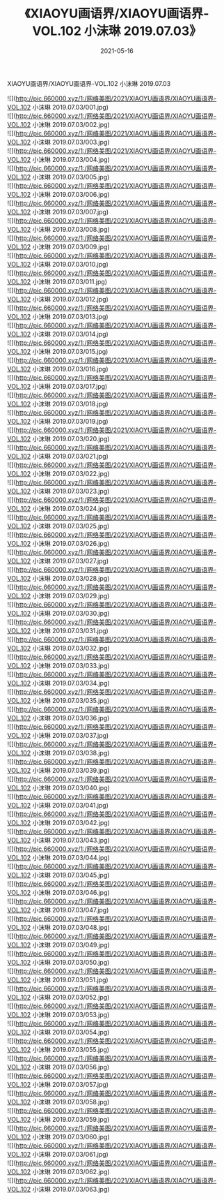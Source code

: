 ﻿---
layout: post
title:  《XIAOYU画语界/XIAOYU画语界-VOL.102 小沫琳 2019.07.03》
date:   2021-05-16
img: http://pic.660000.xyz/1:/网络美图/2021/XIAOYU画语界/XIAOYU画语界-VOL.102 小沫琳 2019.07.03/000.jpg
categories: [美女, 清纯, 唯美]
---

XIAOYU画语界/XIAOYU画语界-VOL.102 小沫琳 2019.07.03

 ![](http://pic.660000.xyz/1:/网络美图/2021/XIAOYU画语界/XIAOYU画语界-VOL.102 小沫琳 2019.07.03/001.jpg) <br>![](http://pic.660000.xyz/1:/网络美图/2021/XIAOYU画语界/XIAOYU画语界-VOL.102 小沫琳 2019.07.03/002.jpg) <br>![](http://pic.660000.xyz/1:/网络美图/2021/XIAOYU画语界/XIAOYU画语界-VOL.102 小沫琳 2019.07.03/003.jpg) <br>![](http://pic.660000.xyz/1:/网络美图/2021/XIAOYU画语界/XIAOYU画语界-VOL.102 小沫琳 2019.07.03/004.jpg) <br>![](http://pic.660000.xyz/1:/网络美图/2021/XIAOYU画语界/XIAOYU画语界-VOL.102 小沫琳 2019.07.03/005.jpg) <br>![](http://pic.660000.xyz/1:/网络美图/2021/XIAOYU画语界/XIAOYU画语界-VOL.102 小沫琳 2019.07.03/006.jpg) <br>![](http://pic.660000.xyz/1:/网络美图/2021/XIAOYU画语界/XIAOYU画语界-VOL.102 小沫琳 2019.07.03/007.jpg) <br>![](http://pic.660000.xyz/1:/网络美图/2021/XIAOYU画语界/XIAOYU画语界-VOL.102 小沫琳 2019.07.03/008.jpg) <br>![](http://pic.660000.xyz/1:/网络美图/2021/XIAOYU画语界/XIAOYU画语界-VOL.102 小沫琳 2019.07.03/009.jpg) <br>![](http://pic.660000.xyz/1:/网络美图/2021/XIAOYU画语界/XIAOYU画语界-VOL.102 小沫琳 2019.07.03/010.jpg) <br>![](http://pic.660000.xyz/1:/网络美图/2021/XIAOYU画语界/XIAOYU画语界-VOL.102 小沫琳 2019.07.03/011.jpg) <br>![](http://pic.660000.xyz/1:/网络美图/2021/XIAOYU画语界/XIAOYU画语界-VOL.102 小沫琳 2019.07.03/012.jpg) <br>![](http://pic.660000.xyz/1:/网络美图/2021/XIAOYU画语界/XIAOYU画语界-VOL.102 小沫琳 2019.07.03/013.jpg) <br>![](http://pic.660000.xyz/1:/网络美图/2021/XIAOYU画语界/XIAOYU画语界-VOL.102 小沫琳 2019.07.03/014.jpg) <br>![](http://pic.660000.xyz/1:/网络美图/2021/XIAOYU画语界/XIAOYU画语界-VOL.102 小沫琳 2019.07.03/015.jpg) <br>![](http://pic.660000.xyz/1:/网络美图/2021/XIAOYU画语界/XIAOYU画语界-VOL.102 小沫琳 2019.07.03/016.jpg) <br>![](http://pic.660000.xyz/1:/网络美图/2021/XIAOYU画语界/XIAOYU画语界-VOL.102 小沫琳 2019.07.03/017.jpg) <br>![](http://pic.660000.xyz/1:/网络美图/2021/XIAOYU画语界/XIAOYU画语界-VOL.102 小沫琳 2019.07.03/018.jpg) <br>![](http://pic.660000.xyz/1:/网络美图/2021/XIAOYU画语界/XIAOYU画语界-VOL.102 小沫琳 2019.07.03/019.jpg) <br>![](http://pic.660000.xyz/1:/网络美图/2021/XIAOYU画语界/XIAOYU画语界-VOL.102 小沫琳 2019.07.03/020.jpg) <br>![](http://pic.660000.xyz/1:/网络美图/2021/XIAOYU画语界/XIAOYU画语界-VOL.102 小沫琳 2019.07.03/021.jpg) <br>![](http://pic.660000.xyz/1:/网络美图/2021/XIAOYU画语界/XIAOYU画语界-VOL.102 小沫琳 2019.07.03/022.jpg) <br>![](http://pic.660000.xyz/1:/网络美图/2021/XIAOYU画语界/XIAOYU画语界-VOL.102 小沫琳 2019.07.03/023.jpg) <br>![](http://pic.660000.xyz/1:/网络美图/2021/XIAOYU画语界/XIAOYU画语界-VOL.102 小沫琳 2019.07.03/024.jpg) <br>![](http://pic.660000.xyz/1:/网络美图/2021/XIAOYU画语界/XIAOYU画语界-VOL.102 小沫琳 2019.07.03/025.jpg) <br>![](http://pic.660000.xyz/1:/网络美图/2021/XIAOYU画语界/XIAOYU画语界-VOL.102 小沫琳 2019.07.03/026.jpg) <br>![](http://pic.660000.xyz/1:/网络美图/2021/XIAOYU画语界/XIAOYU画语界-VOL.102 小沫琳 2019.07.03/027.jpg) <br>![](http://pic.660000.xyz/1:/网络美图/2021/XIAOYU画语界/XIAOYU画语界-VOL.102 小沫琳 2019.07.03/028.jpg) <br>![](http://pic.660000.xyz/1:/网络美图/2021/XIAOYU画语界/XIAOYU画语界-VOL.102 小沫琳 2019.07.03/029.jpg) <br>![](http://pic.660000.xyz/1:/网络美图/2021/XIAOYU画语界/XIAOYU画语界-VOL.102 小沫琳 2019.07.03/030.jpg) <br>![](http://pic.660000.xyz/1:/网络美图/2021/XIAOYU画语界/XIAOYU画语界-VOL.102 小沫琳 2019.07.03/031.jpg) <br>![](http://pic.660000.xyz/1:/网络美图/2021/XIAOYU画语界/XIAOYU画语界-VOL.102 小沫琳 2019.07.03/032.jpg) <br>![](http://pic.660000.xyz/1:/网络美图/2021/XIAOYU画语界/XIAOYU画语界-VOL.102 小沫琳 2019.07.03/033.jpg) <br>![](http://pic.660000.xyz/1:/网络美图/2021/XIAOYU画语界/XIAOYU画语界-VOL.102 小沫琳 2019.07.03/034.jpg) <br>![](http://pic.660000.xyz/1:/网络美图/2021/XIAOYU画语界/XIAOYU画语界-VOL.102 小沫琳 2019.07.03/035.jpg) <br>![](http://pic.660000.xyz/1:/网络美图/2021/XIAOYU画语界/XIAOYU画语界-VOL.102 小沫琳 2019.07.03/036.jpg) <br>![](http://pic.660000.xyz/1:/网络美图/2021/XIAOYU画语界/XIAOYU画语界-VOL.102 小沫琳 2019.07.03/037.jpg) <br>![](http://pic.660000.xyz/1:/网络美图/2021/XIAOYU画语界/XIAOYU画语界-VOL.102 小沫琳 2019.07.03/038.jpg) <br>![](http://pic.660000.xyz/1:/网络美图/2021/XIAOYU画语界/XIAOYU画语界-VOL.102 小沫琳 2019.07.03/039.jpg) <br>![](http://pic.660000.xyz/1:/网络美图/2021/XIAOYU画语界/XIAOYU画语界-VOL.102 小沫琳 2019.07.03/040.jpg) <br>![](http://pic.660000.xyz/1:/网络美图/2021/XIAOYU画语界/XIAOYU画语界-VOL.102 小沫琳 2019.07.03/041.jpg) <br>![](http://pic.660000.xyz/1:/网络美图/2021/XIAOYU画语界/XIAOYU画语界-VOL.102 小沫琳 2019.07.03/042.jpg) <br>![](http://pic.660000.xyz/1:/网络美图/2021/XIAOYU画语界/XIAOYU画语界-VOL.102 小沫琳 2019.07.03/043.jpg) <br>![](http://pic.660000.xyz/1:/网络美图/2021/XIAOYU画语界/XIAOYU画语界-VOL.102 小沫琳 2019.07.03/044.jpg) <br>![](http://pic.660000.xyz/1:/网络美图/2021/XIAOYU画语界/XIAOYU画语界-VOL.102 小沫琳 2019.07.03/045.jpg) <br>![](http://pic.660000.xyz/1:/网络美图/2021/XIAOYU画语界/XIAOYU画语界-VOL.102 小沫琳 2019.07.03/046.jpg) <br>![](http://pic.660000.xyz/1:/网络美图/2021/XIAOYU画语界/XIAOYU画语界-VOL.102 小沫琳 2019.07.03/047.jpg) <br>![](http://pic.660000.xyz/1:/网络美图/2021/XIAOYU画语界/XIAOYU画语界-VOL.102 小沫琳 2019.07.03/048.jpg) <br>![](http://pic.660000.xyz/1:/网络美图/2021/XIAOYU画语界/XIAOYU画语界-VOL.102 小沫琳 2019.07.03/049.jpg) <br>![](http://pic.660000.xyz/1:/网络美图/2021/XIAOYU画语界/XIAOYU画语界-VOL.102 小沫琳 2019.07.03/050.jpg) <br>![](http://pic.660000.xyz/1:/网络美图/2021/XIAOYU画语界/XIAOYU画语界-VOL.102 小沫琳 2019.07.03/051.jpg) <br>![](http://pic.660000.xyz/1:/网络美图/2021/XIAOYU画语界/XIAOYU画语界-VOL.102 小沫琳 2019.07.03/052.jpg) <br>![](http://pic.660000.xyz/1:/网络美图/2021/XIAOYU画语界/XIAOYU画语界-VOL.102 小沫琳 2019.07.03/053.jpg) <br>![](http://pic.660000.xyz/1:/网络美图/2021/XIAOYU画语界/XIAOYU画语界-VOL.102 小沫琳 2019.07.03/054.jpg) <br>![](http://pic.660000.xyz/1:/网络美图/2021/XIAOYU画语界/XIAOYU画语界-VOL.102 小沫琳 2019.07.03/055.jpg) <br>![](http://pic.660000.xyz/1:/网络美图/2021/XIAOYU画语界/XIAOYU画语界-VOL.102 小沫琳 2019.07.03/056.jpg) <br>![](http://pic.660000.xyz/1:/网络美图/2021/XIAOYU画语界/XIAOYU画语界-VOL.102 小沫琳 2019.07.03/057.jpg) <br>![](http://pic.660000.xyz/1:/网络美图/2021/XIAOYU画语界/XIAOYU画语界-VOL.102 小沫琳 2019.07.03/058.jpg) <br>![](http://pic.660000.xyz/1:/网络美图/2021/XIAOYU画语界/XIAOYU画语界-VOL.102 小沫琳 2019.07.03/059.jpg) <br>![](http://pic.660000.xyz/1:/网络美图/2021/XIAOYU画语界/XIAOYU画语界-VOL.102 小沫琳 2019.07.03/060.jpg) <br>![](http://pic.660000.xyz/1:/网络美图/2021/XIAOYU画语界/XIAOYU画语界-VOL.102 小沫琳 2019.07.03/061.jpg) <br>![](http://pic.660000.xyz/1:/网络美图/2021/XIAOYU画语界/XIAOYU画语界-VOL.102 小沫琳 2019.07.03/062.jpg) <br>![](http://pic.660000.xyz/1:/网络美图/2021/XIAOYU画语界/XIAOYU画语界-VOL.102 小沫琳 2019.07.03/063.jpg) <br>
